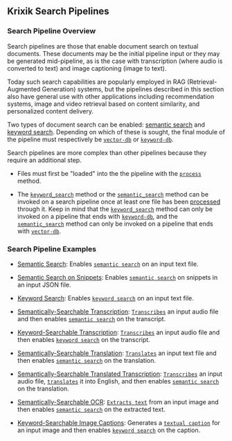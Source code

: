 ## Krixik Search Pipelines

### Search Pipeline Overview

Search pipelines are those that enable document search on textual documents. These documents may be the initial pipeline input or they may be generated mid-pipeline, as is the case with transcription (where audio is converted to text) and image captioning (image to text).   

Today such search capabilities are popularly employed in RAG (Retrieval-Augmented Generation) systems, but the pipelines described in this section also have general use with other applications including recommendation systems, image and video retrieval based on content similarity, and personalized content delivery.

Two types of document search can be enabled: [semantic search](../../system/search_methods/semantic_search_method.md) and [keyword search](../../system/search_methods/keyword_search_method.md). Depending on which of these is sought, the final module of the pipeline must respectively be [`vector-db`](../../modules/database_modules/vector-db_module.md) or [`keyword-db`](../../modules/database_modules/keyword-db_module.md).

Search pipelines are more complex than other pipelines because they require an additional step.

- Files must first be "loaded" into the the pipeline with the [`process`](../../system/parameters_processing_files_through_pipelines/process_method.md) method.

- The [`keyword_search`](../../system/search_methods/keyword_search_method.md) method or the [`semantic_search`](../../system/search_methods/semantic_search_method.md) method can be invoked on a search pipeline once at least one file has been [processed](../../system/parameters_processing_files_through_pipelines/process_method.md) through it. Keep in mind that the [`keyword_search`](../../system/search_methods/keyword_search_method.md) method can only be invoked on a pipeline that ends with [`keyword-db`](../../modules/database_modules/keyword-db_module.md), and the [`semantic_search`](../../system/search_methods/semantic_search_method.md) method can only be invoked on a pipeline that ends with [`vector-db`](../../modules/database_modules/vector-db_module.md).

### Search Pipeline Examples

- [Semantic Search](multi_basic_semantic_search.md): Enables [`semantic search`](../../system/search_methods/semantic_search_method.md) on an input text file.

- [Semantic Search on Snippets](multi_snippet_semantic_search.md): Enables [`semantic search`](../../system/search_methods/semantic_search_method.md) on snippets in an input JSON file.

- [Keyword Search](multi_basic_keyword-search.md): Enables [`keyword search`](../../system/search_methods/keyword_search_method.md) on an input text file.

- [Semantically-Searchable Transcription](multi_semantically_searchable_transcription.md): [`Transcribes`](../../modules/ai_modules/transcribe_module.md) an input audio file and then enables [`semantic search`](../../system/search_methods/semantic_search_method.md) on the transcript.

- [Keyword-Searchable Transcription](multi_keyword_searchable_transcription.md): [`Transcribes`](../../modules/ai_modules/transcribe_module.md) an input audio file and then enables [`keyword search`](../../system/search_methods/keyword_search_method.md) on the transcript.

- [Semantically-Searchable Translation](multi_semantically_searchable_translation.md): [`Translates`](../../modules/ai_modules/translate_module.md) an input text file and then enables [`semantic search`](../../system/search_methods/semantic_search_method.md) on the translation.

- [Semantically-Searchable Translated Transcription](multi_semantically_searchable_translated_transcription.md): [`Transcribes`](../../modules/ai_modules/transcribe_module.md) an input audio file, [`translates`](../../modules/ai_modules/translate_module.md) it into English, and then enables [`semantic search`](../../system/search_methods/semantic_search_method.md) on the translation.

- [Semantically-Searchable OCR](multi_semantically_searchable_ocr.md): [`Extracts text`](../../modules/ai_modules/ocr_module.md) from an input image and then enables [`semantic search`](../../system/search_methods/semantic_search_method.md) on the extracted text.

- [Keyword-Searchable Image Captions](multi_keyword_searchable_image_captions.md): Generates a [`textual caption`](../../modules/ai_modules/caption_module.md) for an input image and then enables [`keyword search`](../../system/search_methods/keyword_search_method.md) on the caption.
